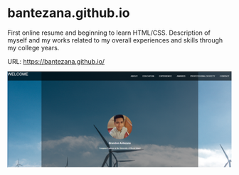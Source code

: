 # bantezana.github.io

First online resume and beginning to learn HTML/CSS. 
Description of myself and my works related to my overall experiences and skills through my college years.

URL: https://bantezana.github.io/

![](ResumeWebsite.PNG)
